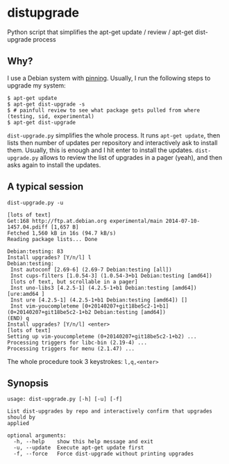distupgrade
===========

Python script that simplifies the apt-get update / review / apt-get dist-upgrade process

Why?
----
I use a Debian system with [pinning](http://jaqque.sbih.org/kplug/apt-pinning.html).
Usually, I run the following steps to upgrade my system:

```
$ apt-get update
$ apt-get dist-upgrade -s
$ # painfull review to see what package gets pulled from where (testing, sid, experimental)
$ apt-get dist-upgrade
```

`dist-upgrade.py` simplifies the whole process. It runs `apt-get update`, then lists then
number of updates per repository and interactively ask to install them. Usually, this is
enough and I hit enter to install the updates. `dist-upgrade.py` allows to review the list
of upgrades in a pager (yeah), and then asks again to install the updates.

A typical session
-----------------
```
dist-upgrade.py -u

[lots of text]
Get:168 http://ftp.at.debian.org experimental/main 2014-07-10-1457.04.pdiff [1,657 B]
Fetched 1,560 kB in 16s (94.7 kB/s)
Reading package lists... Done

Debian:testing: 83
Install upgrades? [Y/n/l] l
Debian:testing:
 Inst autoconf [2.69-6] (2.69-7 Debian:testing [all])
 Inst cups-filters [1.0.54-3] (1.0.54-3+b1 Debian:testing [amd64])
 [lots of text, but scrollable in a pager]
 Inst uno-libs3 [4.2.5-1] (4.2.5-1+b1 Debian:testing [amd64]) [ure:amd64 ]
 Inst ure [4.2.5-1] (4.2.5-1+b1 Debian:testing [amd64]) []
 Inst vim-youcompleteme [0+20140207+git18be5c2-1+b1] (0+20140207+git18be5c2-1+b2 Debian:testing [amd64])
(END) q
Install upgrades? [Y/n/l] <enter>
[lots of text]
Setting up vim-youcompleteme (0+20140207+git18be5c2-1+b2) ...
Processing triggers for libc-bin (2.19-4) ...
Processing triggers for menu (2.1.47) ...
```

The whole procedure took 3 keystrokes: `l,q,<enter>`

Synopsis
--------
```
usage: dist-upgrade.py [-h] [-u] [-f]

List dist-upgrades by repo and interactively confirm that upgrades should by
applied

optional arguments:
  -h, --help    show this help message and exit
  -u, --update  Execute apt-get update first
  -f, --force   Force dist-upgrade without printing upgrades
```

